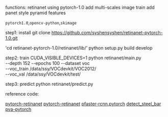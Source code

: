 functions:
retinanet using pytorch-1.0
add multi-scales image train
add panet style pyramid features

`pytorch1.0`,`opencv-python`,`skimage`

step1: install
git clone https://github.com/syshensyshen/retinanet-pytorch-1.0.git

'cd retinanet-pytorch-1.0/retinanet/lib/'
python setup.py build develop

step2: train
 CUDA_VISIBLE_DEVICES=1 python retinanet/main.py \
	--depth 152 --epochs 100 --dataset voc \
	--voc_train /data/ssy/VOCdevkit/VOC2012/ \
	--voc_val /data/ssy/VOCdevkit/test/
 

step3: predict
 python retinanet/predict.py
 
reference code:
 
[pytorch-retinanet](https://github.com/yhenon/pytorch-retinanet.git)
[pytorch-retinanet](https://github.com/kuangliu/pytorch-retinanet.git)
[pfaster-rcnn.pytorch](https://github.com/jwyang/faster-rcnn.pytorch.git)
[detect_steel_bar](https://github.com/spytensor/detect_steel_bar.git)
[pva-pytorch](https://github.com/syshensyshen/pva-pytorch.git)

